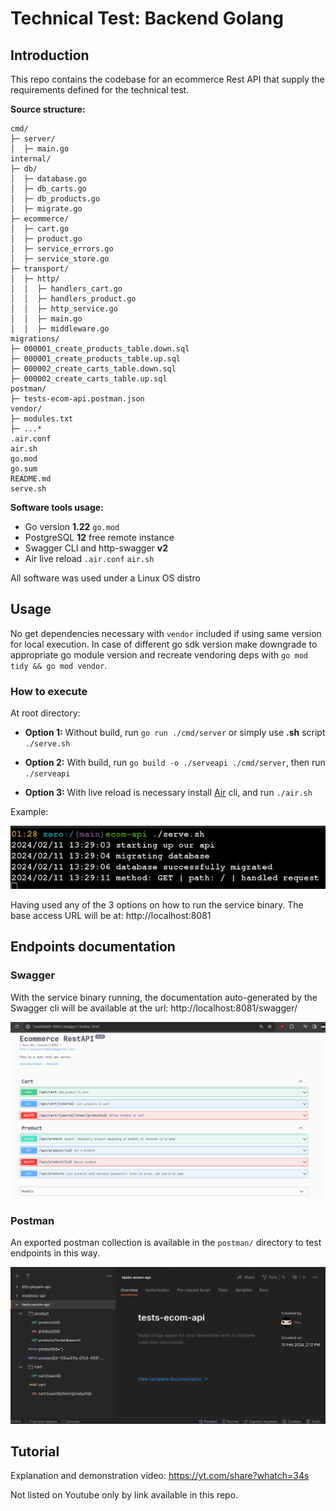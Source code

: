 # Technical Test: Backend Golang

## Introduction 

This repo contains the codebase for an ecommerce Rest API that supply the requirements defined for the technical test.

**Source structure:**

```
cmd/
├─ server/
│  ├─ main.go
internal/
├─ db/
│  ├─ database.go
│  ├─ db_carts.go
│  ├─ db_products.go
│  ├─ migrate.go
├─ ecommerce/
│  ├─ cart.go
│  ├─ product.go
│  ├─ service_errors.go
│  ├─ service_store.go
├─ transport/
│  ├─ http/
│  │  ├─ handlers_cart.go
│  │  ├─ handlers_product.go
│  │  ├─ http_service.go
│  │  ├─ main.go
│  │  ├─ middleware.go
migrations/
├─ 000001_create_products_table.down.sql
├─ 000001_create_products_table.up.sql
├─ 000002_create_carts_table.down.sql
├─ 000002_create_carts_table.up.sql
postman/
├─ tests-ecom-api.postman.json
vendor/
├─ modules.txt
├─ ...*
.air.conf
air.sh
go.mod
go.sum
README.md
serve.sh
```

**Software tools usage:**

- Go version **1.22** ```go.mod```
- PostgreSQL **12** free remote instance
- Swagger CLI and http-swagger **v2**
- Air live reload ```.air.conf``` ```air.sh```

All software was used under a Linux OS distro

## Usage 

No get dependencies necessary with ```vendor``` included if using same version for local execution. In case of different go sdk version make downgrade to appropriate go module version and recreate vendoring deps with ```go mod tidy && go mod vendor```.

### How to execute

At root directory:

- **Option 1:** Without build, run ```go run ./cmd/server``` or simply use **.sh** script ```./serve.sh```

- **Option 2:** With build, run ```go build -o ./serveapi ./cmd/server```, then run ```./serveapi```

- **Option 3:** With live reload is necessary install [Air](https://github.com/cosmtrek/air) cli, and run ```./air.sh```

Example:

![img1](.imgs/img1.png)

Having used any of the 3 options on how to run the service binary. The base access URL will be at: http://localhost:8081

## Endpoints documentation

### Swagger

With the service binary running, the documentation auto-generated by the Swagger cli will be available at the url: http://localhost:8081/swagger/

![img2](.imgs/img2.png)

### Postman

An exported postman collection is available in the ```postman/``` directory to test endpoints in this way.

![img3](.imgs/img3.png)

## Tutorial

Explanation and demonstration video: https://yt.com/share?whatch=34s

Not listed on Youtube only by link available in this repo.